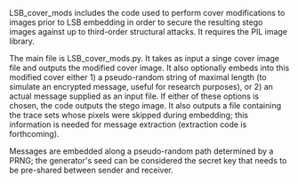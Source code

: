 LSB_cover_mods includes the code used to perform cover modifications to images prior to LSB embedding in order to secure the resulting stego images against up to third-order structural attacks.  It requires the PIL image library.  

The main file is LSB_cover_mods.py.  It takes as input a singe cover image file and outputs the modified cover image.  It also optionally embeds into this modified cover either 1) a pseudo-random string of maximal length (to simulate an encrypted message, useful for research purposes), or 2) an actual message supplied as an input file.  If either of these options is chosen, the code outputs the stego image.  It also outputs a file containing the trace sets whose pixels were skipped during embedding; this information is needed for message extraction (extraction code is forthcoming).  

Messages are embedded along a pseudo-random path determined by a PRNG; the generator's seed can be considered the secret key that needs to be pre-shared between sender and receiver.
